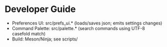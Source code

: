 # Developer Guide
- Preferences UI: src/prefs_ui.* (loads/saves json; emits settings changes)
- Command Palette: src/palette.* (search commands using UTF-8 casefold match)
- Build: Meson/Ninja; see scripts/
